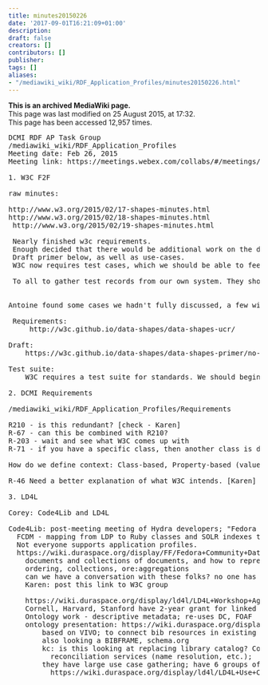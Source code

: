 ```yaml
---
title: minutes20150226
date: '2017-09-01T16:21:09+01:00'
description: 
draft: false
creators: []
contributors: []
publisher: 
tags: []
aliases:
- "/mediawiki_wiki/RDF_Application_Profiles/minutes20150226.html"
---
```


 **This is an archived MediaWiki page.**  
This page was last modified on 25 August 2015, at 17:32.  
This page has been accessed 12,957 times.

<pre>
DCMI RDF AP Task Group
/mediawiki_wiki/RDF_Application_Profiles
Meeting date: Feb 26, 2015
Meeting link: https://meetings.webex.com/collabs/#/meetings/detail?uuid=M2EWV4YQPUN76SM8GKNIFPAT0F-JV0D&amp;rnd=471395.27801

1. W3C F2F

raw minutes:
    
http://www.w3.org/2015/02/17-shapes-minutes.html
http://www.w3.org/2015/02/18-shapes-minutes.html
 http://www.w3.org/2015/02/19-shapes-minutes.html
 
 Nearly finished w3c requirements.
 Enough decided that there would be additional work on the draft standard itself, now called SHACL (Shapes Constraint Language)
 Draft primer below, as well as use-cases.
 W3C now requires test cases, which we should be able to feed in from our own requirements system.
 
 To all to gather test records from our own system. They should be the "not-cleaned" records to be able to check potential errors. 
 

Antoine found some cases we hadn't fully discussed, a few with errors, and a few that were potentially redundant. 
 
 Requirements:
     http://w3c.github.io/data-shapes/data-shapes-ucr/
     
Draft:
    https://w3c.github.io/data-shapes/data-shapes-primer/no-class-templates.html
    
Test suite:
    W3C requires a test suite for standards. We should begin gathering data that reflects our use cases.

2. DCMI Requirements

/mediawiki_wiki/RDF_Application_Profiles/Requirements

R210 - is this redundant? [check - Karen]
R-67 - can this be combined with R210? 
R-203 - wait and see what W3C comes up with
R-71 - if you have a specific class, then another class is dependent; context has other triggers - the presence or absence of any property or the presence of a property with a particular value. Stefanie - EDM should have examples of this. ACTION: Stefanie and Valentine find or make up examples
    
How do we define context: Class-based, Property-based (value as well?), Source-based, System-based, (Corey: Process-based?, LDP Container-based?)

R-46 Need a better explanation of what W3C intends. [Karen]

3. LD4L

Corey: Code4Lib and LD4L

Code4Lib: post-meeting meeting of Hydra developers; "Fedora community data model"
  FCDM - mapping from LDP to Ruby classes and SOLR indexes that are becoming standard
  Not everyone supports application profiles. 
  https://wiki.duraspace.org/display/FF/Fedora+Community+Data+Model
    documents and collections of documents, and how to represent these in RDF
    ordering, collections, ore:aggregations
    can we have a conversation with these folks? no one has time
    Karen: post this link to W3C group
    
    https://wiki.duraspace.org/display/ld4l/LD4L+Workshop+Agenda
    Cornell, Harvard, Stanford have 2-year grant for linked data for libraries
    Ontology work - descriptive metadata; re-uses DC, FOAF
    ontology presentation: https://wiki.duraspace.org/display/ld4l/Workshop+Ontology+Overview+Presentation
        based on VIVO; to connect bib resources in existing systems with faculty and research system in VIVO
        also looking a BIBFRAME, schema.org
        kc: is this looking at replacing library catalog? Corey: no, not interested in inventory control, circ, etc. Lots of talk of
          reconciliation services (name resolution, etc.); 
        they have large use case gathering; have 6 groups of 12 or so use cases. 
          https://wiki.duraspace.org/display/ld4l/LD4L+Use+Cases
</pre>
